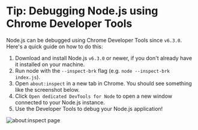 # Tip: Debugging Node.js using Chrome Developer Tools

Node.js can be debugged using Chrome Developer Tools since `v6.3.0`. Here's a quick guide on how to do this:

1. Download and install Node.js `v6.3.0` or newer, if you don't already have it installed on your machine.
2. Run node with the `--inspect-brk` flag (e.g. `node --inspect-brk index.js`).
3. Open `about:inspect` in a new tab in Chrome. You should see something like the screenshot below.
4. Click `Open dedicated DevTools for Node` to open a new window connected to your Node.js instance.
5. Use the Developer Tools to debug your Node.js application!

![about:inspect page](https://github.com/mindulle/Documents/blob/main/Snippets/javascript/browser/illustrations/chrome-debug-node.png)
